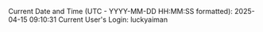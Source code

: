 Current Date and Time (UTC - YYYY-MM-DD HH:MM:SS formatted): 2025-04-15 09:10:31
Current User's Login: luckyaiman
